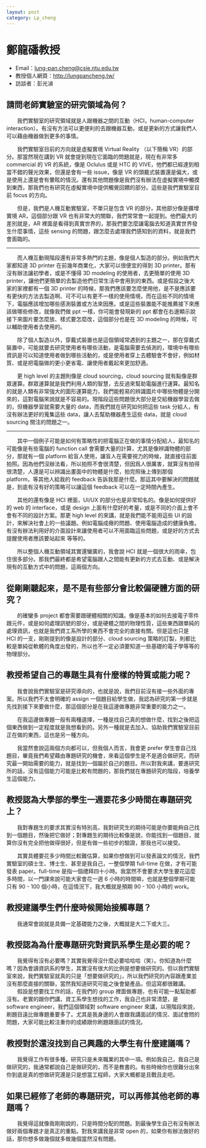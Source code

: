 ```yaml
---
layout: post
category: Lp_cheng
---
```

#  鄭龍磻教授

- Email：lung-pan.cheng@csie.ntu.edu.tw
- 教授個人網頁：<http://lungpancheng.tw/>
- 訪談者：彭光湞

## 請問老師實驗室的研究領域為何？
&emsp;&emsp;我們實驗室的研究領域就是人跟機器之間的互動（HCI，human-computer interaction）。有沒有方法可以更便利的去跟機器互動，或是更新的方式讓我們人可以藉由機器做到更多的事情。

&emsp;&emsp;我們實驗室目前的方向就是虛擬實境 Virtual Reality （以下簡稱 VR）的部分。那當然現在講到 VR 就會提到現在它面臨的問題就是，現在有非常多 commercial 的 VR 的系統，像是 Oclulus 或是 HTC 的 VIVE，他們都已經達到相當不錯的聲光效果，但還是會有一些 issue，像是 VR 的頭戴式裝置還是偏大，或是使用上還是會有暈眩的情況。還有其他問題像是我們沒有辦法在虛擬實境中觸摸到東西，那我們也有研究在虛擬實境中提供觸覺回饋的部分。這些是我們實驗室目前 focus 的方向。

&emsp;&emsp;但是，我們是人機互動實驗室，不單只是包含 VR 的部分，其他部分像是擴增實境 AR，這個部分跟 VR 也有非常大的關聯，我們常常會一起提到。他們最大的差別就是，AR 裡面是看得到真實世界的，那我們要怎麼讓電腦去知道真實世界發生什麼事情，這些 sensing 的問題，跟怎麼去處理我們感知到的資料，就是我們會面臨的。
<hr>
&emsp;&emsp;而人機互動現階段還有非常多熱門的主題，像是個人製造的部分。例如我們大家都知道 3D printer 在前幾年商業化，大家可以很便宜的得到 3D printer。那有沒有辦法讓初學者，或是不懂得 3D modeling 的使用者，去更簡單的使用 3D printer，讓他們更簡單的去製造他們日常生活中會用到的東西。或是假設之後大家的家裡都有一個 3D printer 的時候，那我們應該要怎麼使用他，是不是應該要有更快的方法去製造啊、可不可以有更不一樣的使用情境，而在這些不同的情境下，電腦應該增加哪些感測裝置或方法來因應。或是這些裝置能不能推薦接下來應該做哪些修改，就像我們做 ppt 一樣，你可能會發現新的 ppt 都會在右邊顯示說接下來圖片要怎麼放、樣式要怎麼改，這個部分也是在 3D modeling 的時候，可以輔助使用者去使用的。

&emsp;&emsp;除了個人製造以外，穿戴式裝置也是這個領域常遇到的主題之一，那在穿戴式裝置中，可能就要去研究使用者有哪些活動，是電腦需要去偵測的，環境中有哪些資訊是可以知道使用者做到哪些活動的，或是使用者穿上去體驗會不會好，例如材質、或是把電腦做的更小更省電、讓使用者戴起來更加舒適。

&emsp;&emsp;更 high level 的主題則像是 cloud sourcing，cloud sourcing 就有點像是群眾運算。群眾運算就是我們利用人類的智慧，去反過來幫助電腦進行運算。最知名的就是人類有非常強大的圖形運算能力，我們能輕易的辨識圖片中哪些物體是分開來的，這對電腦來說就是不容易的。現階段這些問題很大部分是交給機器學習去做的，但機器學習就需要大量的 data，而我們就在研究如何把這些 task 分給人，有沒有辦法更好的蒐集這些 data，讓人去幫助機器產生這些 data，就是 cloud sourcing 關注的問題之一。<br>
<hr>&emsp;&emsp;其中一個例子可能是如何有策略性的把電腦正在做的事情分配給人，最知名的可能像是有些電腦的 function call 會需要大量的計算，尤其是像辨識物體的部分，那就有一個 platform 給盲人使用，讓盲人在需要視力的時候，就直接往前面拍照。因為他們沒辦法看，所以拍照不會很清楚，但因爲人很厲害，就算沒有拍得很清楚，人還是可以辨識出畫面中的物體是什麼，拍完照後上傳到那個 platform，等其他人給我的 feedback 告訴我那是什麼。那這其中要解決的問題就是，到底有沒有好的策略可以讓這個 feedback 可以在一定時間內產生。

&emsp;&emsp;其他的還有像是 HCI 裡面，UI/UX 的部分也是非常知名的。像是如何提供好的 web 的 interface，或是 design 上面有什麼好的考量，或是不同的介面上會不會有不同的設計方案。那更 high level 的來講，就是我們能不能用這些 UI 的設計，來解決社會上的一些議題。例如電腦成癮的問題、使用電腦造成的健康負擔。有沒有辦法利用好的介面設計來讓使用者可以不用面臨這些問題，或是好的方式去提醒使用者應該要站起來 等等的。

&emsp;&emsp;所以整個人機互動領域其實還蠻廣的，我會說 HCI 就是一個很大的雨傘，包住很多部分。那我們最終都是希望電腦跟人之間能有更新的方式去互動、或是解決現有的互動方式中的問題，這兩個方向。

## 從剛剛聽起來，是不是有些部分會比較偏硬體方面的研究？
&emsp;&emsp;的確蠻多 project 都會需要跟硬體相關的知識。像是基本的如何去接電子零件跟元件，或是如何處理訊號的部分，或是硬體之間的物理性質，這些東西跟單純的處理資訊，也就是我們資工系所學的東西不會完全的直接有關。但是這也只是 HCI 的一支，剛剛提到的像是設計的部分、cloud sourcing 策略的訂製，則都比較是單純從軟體的角度出發的，所以也不一定必須要知道一些基礎的電子學等等的物理部分。

## 教授希望自己的專題生具有什麼樣的特質或能力呢？
&emsp;&emsp;我會說我們實驗室是研究導向的，也就是說，我們目前沒有接一些外面的專案。所以我們不太會明確的 assign 一個題目給學生做，我認為研究的第一步就是先找到接下來要做什麼，那這個部分是在我這邊做專題非常重要的能力之一。

&emsp;&emsp;在我這邊做專題一般有兩種選擇，一種是找自己真的想做什麼，找到之後把這個東西做到一定程度就是我想看到的。另外一種就是去加入、協助我們實驗室目前正在做的東西，這也是另一種方向。

&emsp;&emsp;我當然會說這兩個方向都可以，但我個人而言，我會更 prefer 學生會自己找題目，畢竟我們希望藉由專題研究的機會，來看這個學生是不是適合做研究，而研究最一開始需要的能力，就是找到一個屬於自己的題目。所以對我來講，要進研究所的話，沒有這個能力可能是比較有問題的，那我們就在專題研究的階段，培養學生這個能力。

## 教授認為大學部的學生一週要花多少時間在專題研究上？
&emsp;&emsp;我對專題生的要求其實沒有特別高，我對研究生的期待可能是你要能夠自己找到一個題目，然後把它做好；對專題生的期待比較像是說，你能找到一個題目，就算你沒有完全把他做得很好，但是有做一些初步的驗證，那我也可以接受。

&emsp;&emsp;其實具體要花多少時間比較難估算，如果你想做到可以發表論文的情況，我們實驗室的碩士生、博士生、甚至是我自己，一整個學期 full-time 在做，才有可能發表 paper。full-time 是指一個禮拜四十小時。我當然不會要求大學生要花這麼多時間，以一門課來說可能大家會花一週 6 小時的時間嘛，也就是整個學期可能只有 90 - 100 個小時，在這情況下，我大概就是預期 90 - 100 小時的 work。

## 教授建議學生們什麼時候開始接觸專題？
&emsp;&emsp;我通常會說就是具備一定基礎能力之後，大概就是大二下或大三。

## 教授認為為什麼專題研究對資訊系學生是必要的呢？
&emsp;&emsp;我覺得有沒有必要嗎？其實我覺得沒什麼必要哈哈哈（笑）。你知道為什麼嗎？因為會讀資訊系的學生，其實沒有很大的比例是想要做研究的。但以我們實驗室來說，我們實驗室就真的只是「想要做研究的」，所以我們研究的內容跟產業並沒有那麼直接的關聯，當然我知道研究可能之後會變產品，但這寫都很難講。<br>&emsp;&emsp;假設是想要找工作的話，在我們的 group 裡面做專題，也有可能一點幫助都沒有。老實的跟你們講，資工系學生想找的工作，我自己也非常清楚，是 software engineer，我們這個領域對 software engineer 來講，以現階段來說，刷題目遠比做專題重要多了。尤其是我身邊的人會跟我講面試的情況、面試會問的問題，大家可能比較注重你的成績跟你刷題跟面試的情況。

## 教授對於還沒找到自己興趣的大學生有什麼建議嗎？
&emsp;&emsp;我覺得工作有很多種，研究只是未來職業的其中一項。例如我自己，我自己是做研究的，我通常都說自己是做研究的，而不是教書的。有些時候你也很難分出來你到底是真的想做研究還是只是想當工程師，大家大概都是且戰且走吧。

## 如果已經修了老師的專題研究，可以再修其他老師的專題嗎？
&emsp;&emsp;我覺得這就像我剛剛說的，只是時間分配的問題。到最後學生自己有沒有辦法做好兩個專題才是真正的重點。對我來講我是非常 open 的，如果你有辦法做好的話，那你想多做幾個就多做幾個當然沒有問題。


